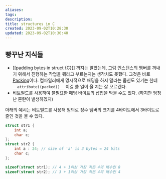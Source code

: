 ```yaml
---
aliases: 
tags: 
description:
title: structures in C
created: 2023-09-02T10:28:30
updated: 2023-09-02T10:36:40
---
```


## 빵꾸난 지식들

- [[padding bytes in struct {C}]] 까지는 알았는데, 그럼 인스턴스의 멤버를 꺼내기 위해서 진행하는 작업을 뭐라고 부르는지는 생각치도 못했다. 그것은 바로 [Packing](https://www.geeksforgeeks.org/structures-c/)이다. 컴파일러에게 명시적으로 패딩을 하지 말라는 옵션도 있기는 한데 `__attribute((packed))__` 이걸 쓸 일이 올 지는 잘 모르겠다.
- 비트필드를 사용하여 불필요한 패딩 바이트의 삽입을 막을 수도 있다. (하지만 엄청난 혼란이 발생하겠지)

아래의 예시는 비트빌드를 사용해 임의로 정수 멤버의 크기를 4바이트에서 3바이트로 줄인 것을 볼 수 있다.

```C
struct str1 {
	int a;
	char c;
};
struct str2 {
	int a : 24; // size of 'a' is 3 bytes = 24 bits
	char c;
};

sizeof(struct str1); // 4 + 1이상 가장 작은 4의 배수인 8
sizeof(struct str2); // 3 + 1이상 가장 작은 4의 배수인 4
```
